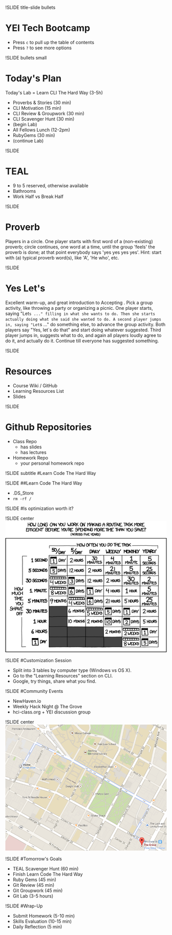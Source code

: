 !SLIDE title-slide bullets
# YEI Tech Bootcamp

* Press `c` to pull up the table of contents
* Press `?` to see more options 


!SLIDE bullets small
# Today's Plan
Today's Lab = Learn CLI The Hard Way (3-5h)

- Proverbs & Stories (30 min)
- CLI Motivation (15 min)
- CLI Review & Groupwork (30 min)
- CLI Scavenger Hunt (30 min)
- (begin Lab)
- All Fellows Lunch (12-2pm)
- RubyGems (30 min)
- (continue Lab)


!SLIDE
# TEAL

- 9 to 5 reserved, otherwise available
- Bathrooms
- Work Half vs Break Half


!SLIDE
# Proverb

Players in a circle. One player starts with first word of a (non-existing) proverb; circle continues, one word at a time, until the group 'feels' the proverb is done; at that point everybody says 'yes yes yes yes'.
Hint: start with (a) typical proverb word(s), like 'A', 'He who', etc.


!SLIDE
# Yes Let's

Excellent warm-up, and great introduction to Accepting .
Pick a group activity, like throwing a party or organizing a picnic. One player starts, saying "Let`s ..." filling in what she wants to do. Then she starts actually doing what she said she wanted to do. A second player jumps in, saying "Let`s ..." do something else, to advance the group activity. Both players say "Yes, let`s do that" and start doing whatever suggested. Third player jumps in, suggests what to do, and again all players loudly agree to do it, and actually do it. Continue till everyone has suggested something.


!SLIDE
# Resources

- Course Wiki / GitHub
- Learning Resources List
- Slides


!SLIDE
# Github Repositories

* Class Repo
    - has slides
    - has lectures
* Homework Repo
    - your personal homework repo


!SLIDE subtitle
#Learn Code The Hard Way

!SLIDE
##Learn Code The Hard Way

- .DS_Store
- `rm -rf /`


!SLIDE
#Is optimization worth it?


!SLIDE center
![Is It Worth The Time?](is_it_worth_the_time.png)


!SLIDE
#Customization Session
- Split into 3 tables by computer type (Windows vs OS X).
- Go to the "Learning Resources" section on CLI.
- Google, try things, share what you find.


!SLIDE
#Community Events
- NewHaven.io
- Weekly Hack Night @ The Grove
- hci-class.org + YEI discussion group


!SLIDE center
![The Grove](TheGrove.png)


!SLIDE
#Tomorrow's Goals

- TEAL Scavenger Hunt (60 min)
- Finish Learn Code The Hard Way
- Ruby Gems (45 min)
- Git Review (45 min)
- Git Groupwork (45 min)
- Git Lab (3-5 hours)


!SLIDE
#Wrap-Up
- Submit Homework (5-10 min)
- Skills Evaluation (10-15 min)
- Daily Reflection (5 min)
